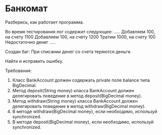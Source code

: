 # Банкомат
Разберись, как работает программа.

Во время тестирования лог содержит следующее:
.....
Добавляем 100, на счету 1100
Добавляем 100, на счету 1200
Тратим 1000, на счету 100
Недостаточно денег
.....

Создан баг:
При списании денег со счета теряются деньги.

Найти и исправить ошибку.

Требования:
1. Класс BankAccount должен содержать private поле balance типа BigDecimal.
2. Метод deposit(String money) класса BankAccount должен делегировать поведение в метод deposit(BigDecimal money).
3. Метод withdraw(String money) класса BankAccount должен делегировать поведение в метод withdraw(BigDecimal money).
4. В методе withdraw(BigDecimal money), если необходимо, используй synchronized.
5. В методе deposit(BigDecimal money), если необходимо, используй synchronized.